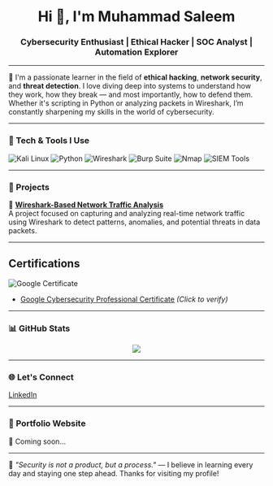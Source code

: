 <h1 align="center">Hi 👋, I'm Muhammad Saleem</h1>
<h3 align="center">Cybersecurity Enthusiast | Ethical Hacker | SOC Analyst | Automation Explorer</h3>

---

🔐 I'm a passionate learner in the field of **ethical hacking**, **network security**, and **threat detection**. I love diving deep into systems to understand how they work, how they break — and most importantly, how to defend them. Whether it's scripting in Python or analyzing packets in Wireshark, I’m constantly sharpening my skills in the world of cybersecurity.

---

### 🧠 Tech & Tools I Use

![Kali Linux](https://img.shields.io/badge/Kali_Linux-557C94?style=flat-square&logo=kalilinux&logoColor=white)
![Python](https://img.shields.io/badge/Python-FFD43B?style=flat-square&logo=python&logoColor=blue)
![Wireshark](https://img.shields.io/badge/Wireshark-1679A7?style=flat-square&logo=wireshark&logoColor=white)
![Burp Suite](https://img.shields.io/badge/Burp_Suite-FF6F00?style=flat-square&logoColor=white)
![Nmap](https://img.shields.io/badge/Nmap-00457C?style=flat-square)
![SIEM Tools](https://img.shields.io/badge/SIEM-Tools-blue?style=flat-square)

---

### 🧪 Projects

🚨 **[Wireshark-Based Network Traffic Analysis](https://docs.google.com/document/d/1LJr9uO7skqqxhoN3ThbBCI08d8sePmks/edit?usp=sharing&ouid=108424203701445013428&rtpof=true&sd=true)**  
A project focused on capturing and analyzing real-time network traffic using Wireshark to detect patterns, anomalies, and potential threats in data packets.

---
## Certifications

![Google Certificate](https://img.shields.io/badge/Google-Cybersecurity-blue?logo=google)

- [Google Cybersecurity Professional Certificate](https://www.credly.com/badges/8cb0f256-879d-4105-9cd2-11207e9f3621/public_url) *(Click to verify)*  




---

### 📊 GitHub Stats

<p align="center">
  <img src="https://github-readme-stats.vercel.app/api?username=muhammadsaleem12&show_icons=true&theme=tokyonight" />
</p>

---

### 🌐 Let's Connect

[LinkedIn](https://www.linkedin.com/in/muhammad-saleem-channa-b92a32347/)


---

### 🚧 Portfolio Website

🚀 Coming soon...

---

🧠 *"Security is not a product, but a process."* — I believe in learning every day and staying one step ahead. Thanks for visiting my profile!
